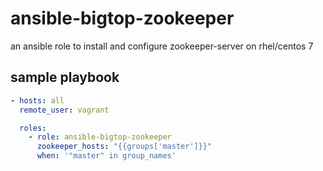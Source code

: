 # ansible-bigtop-zookeeper

an ansible role to install and configure zookeeper-server on rhel/centos 7

## sample playbook
```yml
- hosts: all
  remote_user: vagrant

  roles:
    - role: ansible-bigtop-zookeeper
      zookeeper_hosts: "{{groups['master']}}"
      when: '"master" in group_names'
```
